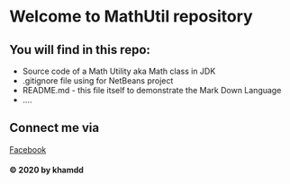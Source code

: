 # Welcome to MathUtil repository

## You will find in this repo:

* Source code of a Math Utility aka Math class in JDK
* .gitignore file using for NetBeans project
* README.md - this file itself to demonstrate the Mark
Down Language
* ....

## Connect me via
[Facebook](https://www.facebook.com/duongkham1703/)

#### © 2020 by khamdd